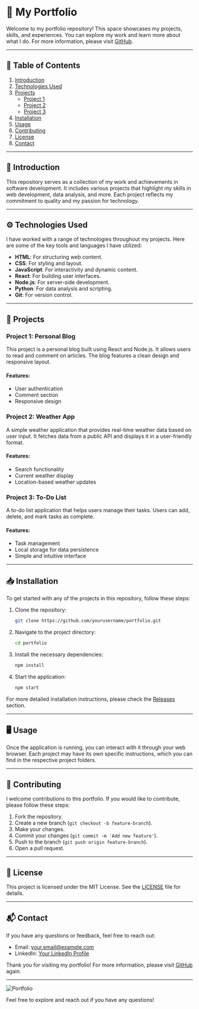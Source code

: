 # 🌟 My Portfolio

Welcome to my portfolio repository! This space showcases my projects, skills, and experiences. You can explore my work and learn more about what I do. For more information, please visit [GitHub](https://github.com).

---

## 📂 Table of Contents

1. [Introduction](#introduction)
2. [Technologies Used](#technologies-used)
3. [Projects](#projects)
   - [Project 1](#project-1)
   - [Project 2](#project-2)
   - [Project 3](#project-3)
4. [Installation](#installation)
5. [Usage](#usage)
6. [Contributing](#contributing)
7. [License](#license)
8. [Contact](#contact)

---

## 📝 Introduction

This repository serves as a collection of my work and achievements in software development. It includes various projects that highlight my skills in web development, data analysis, and more. Each project reflects my commitment to quality and my passion for technology.

---

## ⚙️ Technologies Used

I have worked with a range of technologies throughout my projects. Here are some of the key tools and languages I have utilized:

- **HTML**: For structuring web content.
- **CSS**: For styling and layout.
- **JavaScript**: For interactivity and dynamic content.
- **React**: For building user interfaces.
- **Node.js**: For server-side development.
- **Python**: For data analysis and scripting.
- **Git**: For version control.

---

## 🚀 Projects

### Project 1: Personal Blog

This project is a personal blog built using React and Node.js. It allows users to read and comment on articles. The blog features a clean design and responsive layout.

#### Features:

- User authentication
- Comment section
- Responsive design

### Project 2: Weather App

A simple weather application that provides real-time weather data based on user input. It fetches data from a public API and displays it in a user-friendly format.

#### Features:

- Search functionality
- Current weather display
- Location-based weather updates

### Project 3: To-Do List

A to-do list application that helps users manage their tasks. Users can add, delete, and mark tasks as complete.

#### Features:

- Task management
- Local storage for data persistence
- Simple and intuitive interface

---

## 📥 Installation

To get started with any of the projects in this repository, follow these steps:

1. Clone the repository:

   ```bash
   git clone https://github.com/yourusername/portfolio.git
   ```

2. Navigate to the project directory:

   ```bash
   cd portfolio
   ```

3. Install the necessary dependencies:

   ```bash
   npm install
   ```

4. Start the application:

   ```bash
   npm start
   ```

For more detailed installation instructions, please check the [Releases](https://github.com) section.

---

## 🖥️ Usage

Once the application is running, you can interact with it through your web browser. Each project may have its own specific instructions, which you can find in the respective project folders.

---

## 🤝 Contributing

I welcome contributions to this portfolio. If you would like to contribute, please follow these steps:

1. Fork the repository.
2. Create a new branch (`git checkout -b feature-branch`).
3. Make your changes.
4. Commit your changes (`git commit -m 'Add new feature'`).
5. Push to the branch (`git push origin feature-branch`).
6. Open a pull request.

---

## 📜 License

This project is licensed under the MIT License. See the [LICENSE](LICENSE) file for details.

---

## 📬 Contact

If you have any questions or feedback, feel free to reach out:

- Email: your.email@example.com
- LinkedIn: [Your LinkedIn Profile](https://www.linkedin.com/in/yourprofile)

Thank you for visiting my portfolio! For more information, please visit [GitHub](https://github.com) again.

---

![Portfolio](https://img.shields.io/badge/Visit%20My%20Portfolio-Portfolio-blue) 

Feel free to explore and reach out if you have any questions!